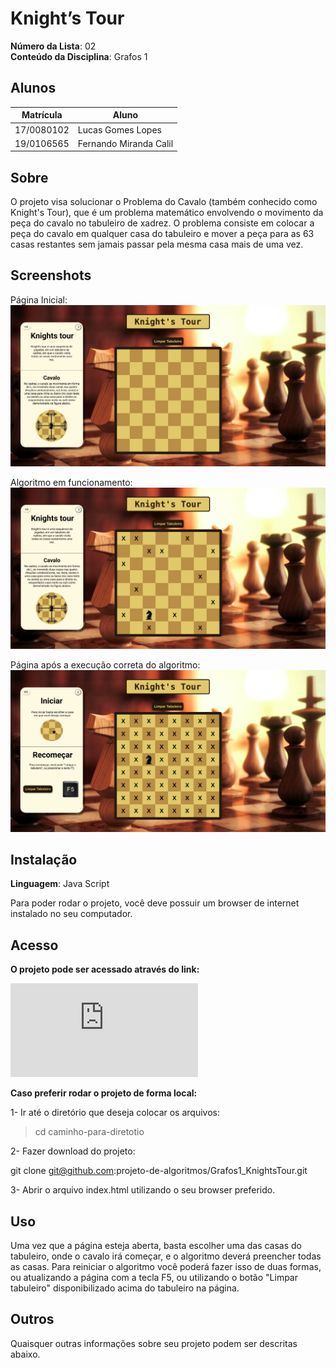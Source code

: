 # Knight’s Tour 

**Número da Lista**: 02<br>
**Conteúdo da Disciplina**: Grafos 1<br>

## Alunos
|Matrícula | Aluno |
| -- | -- |
| 17/0080102  |  Lucas Gomes Lopes |
| 19/0106565  |  Fernando Miranda Calil |

## Sobre 
O projeto visa solucionar o Problema do Cavalo (também conhecido como Knight's Tour), que é um problema matemático envolvendo o movimento da peça do cavalo no tabuleiro de xadrez. O problema consiste em colocar a peça do cavalo em qualquer casa do tabuleiro e mover a peça para as 63 casas restantes sem jamais passar pela mesma casa mais de uma vez.

## Screenshots

Página Inicial:
![Screenshot 1](imgs/screenshots/screenshot1.png)


Algoritmo em funcionamento:
![Screenshot 2](imgs/screenshots/screenshot2.png)


Página após a execução correta do algoritmo:
![Screenshot 3](imgs/screenshots/screenshot3.png)

## Instalação 
**Linguagem**: Java Script<br>

Para poder rodar o projeto, você deve possuir um browser de internet instalado no seu computador.

## Acesso

**O projeto pode ser acessado através do link:**

![Knight's Tour](https://grafos1knightstour.s3.sa-east-1.amazonaws.com/index.html)

**Caso preferir rodar o projeto de forma local:**

1- Ir até o diretório que deseja colocar os arquivos:

>   cd caminho-para-diretotio

2- Fazer download do projeto:

   git clone git@github.com:projeto-de-algoritmos/Grafos1_KnightsTour.git

3- Abrir o arquivo index.html utilizando o seu browser preferido.

## Uso 
Uma vez que a página esteja aberta, basta escolher uma das casas do tabuleiro, onde o cavalo irá começar, e o algoritmo deverá preencher todas as casas.
Para reiniciar o algoritmo você poderá fazer isso de duas formas, ou atualizando a página com a tecla F5, ou utilizando o botão "Limpar tabuleiro" disponibilizado acima do tabuleiro na página.

## Outros 
Quaisquer outras informações sobre seu projeto podem ser descritas abaixo.




